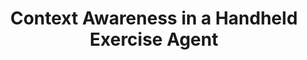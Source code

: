 ---
name: "Context Awareness In A Handheld Exercise Agent"
title: "Context Awareness in a Handheld Exercise Agent"
project: null
event: "Pervasive and Mobile Computing special issue on Pervasive Health and Wellness, Vol 5, 226-235"
authors:
- name: "Bickmore, T."
- name: "Mauer, D."
- name: "Brown, T."
year: 2009
resources:
- name: "PervasiveNMobile"
  src: "PervasiveNMobile.pdf"
external_url: null
draft: false
---